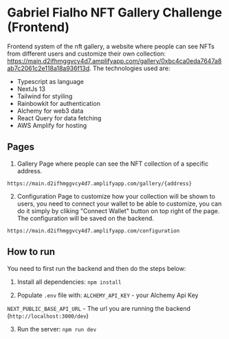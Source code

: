 # Gabriel Fialho NFT Gallery Challenge (Frontend)

Frontend system of the nft gallery, a website where people can see NFTs from different users and customize their own collection: https://main.d2ifhmggvcy4d7.amplifyapp.com/gallery/0xbc4ca0eda7647a8ab7c2061c2e118a18a936f13d. The technologies used are:

- Typescript as language
- NextJs 13
- Tailwind for styiling
- Rainbowkit for authentication
- Alchemy for web3 data
- React Query for data fetching
- AWS Amplify for hosting

## Pages

1. Gallery
   Page where people can see the NFT collection of a specific address.

`https://main.d2ifhmggvcy4d7.amplifyapp.com/gallery/{address}`

2. Configuration
   Page to customize how your collection will be shown to users, you need to connect your wallet to be able to customize, you can do it simply by cliking "Connect Wallet" button on top right of the page.
   The configuration will be saved on the backend.

`https://main.d2ifhmggvcy4d7.amplifyapp.com/configuration`

## How to run

You need to first run the backend and then do the steps below:

1. Install all dependencies:
   `npm install`

2. Populate `.env` file with:
   `ALCHEMY_API_KEY` - your Alchemy Api Key

`NEXT_PUBLIC_BASE_API_URL` - The url you are running the backend (`http://localhost:3000/dev`)

3. Run the server:
   `npm run dev`
